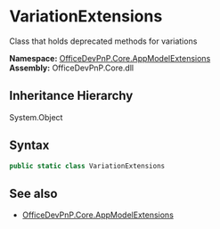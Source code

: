# VariationExtensions
Class that holds deprecated methods for variations  

**Namespace:** [OfficeDevPnP.Core.AppModelExtensions](OfficeDevPnP.Core.AppModelExtensions.md)  
**Assembly:** OfficeDevPnP.Core.dll  
## Inheritance Hierarchy
System.Object  

## Syntax
```C#
public static class VariationExtensions
```
## See also
- [OfficeDevPnP.Core.AppModelExtensions](OfficeDevPnP.Core.AppModelExtensions.md)
